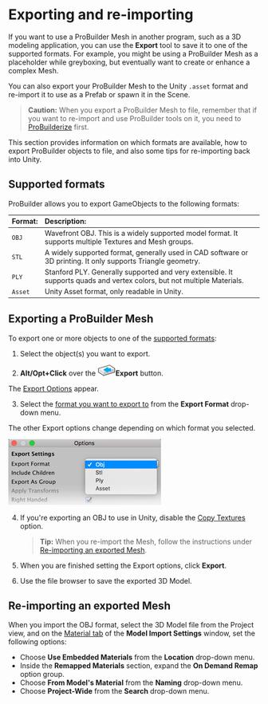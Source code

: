 # Exporting and re-importing

If you want to use a ProBuilder Mesh in another program, such as a 3D modeling application, you can use the **Export** tool to save it to one of the supported formats. For example, you might be using a ProBuilder Mesh as a placeholder while greyboxing, but eventually want to create or enhance a complex Mesh.

You can also export your ProBuilder Mesh to the Unity `.asset` format and re-import it to use as a Prefab or spawn it in the Scene. 

> **Caution:** When you export a ProBuilder Mesh to file, remember that if you want to re-import and use ProBuilder tools on it, you need to [ProBuilderize](Object_ProBuilderize.md) first.

This section provides information on which formats are available, how to export ProBuilder objects to file, and also some tips for re-importing back into Unity.



<a name="formats"></a>

## Supported formats

ProBuilder allows you to export GameObjects to the following formats:

| **Format:** | **Description:**                                           |
| :------------ | :----------------------------------------------------------- |
| `OBJ`         | Wavefront OBJ. This is a widely supported model format. It supports multiple Textures and Mesh groups. |
| `STL`         | A widely supported format, generally used in CAD software or 3D printing. It only supports Triangle geometry. |
| `PLY`         | Stanford PLY. Generally supported and very extensible. It supports quads and vertex colors, but not multiple Materials. |
| `Asset`       | Unity Asset format, only readable in Unity.                  |



<a name="export"></a>

## Exporting a ProBuilder Mesh

To export one or more objects to one of the [supported formats](#formats):

1. Select the object(s) you want to export.

2. **Alt/Opt+Click** over the ![Export Icon](images/icons/Object_Export.png)**Export** button.

  The [Export Options](Object_Export.md) appear.

3. Select the [format you want to export to](#export) from the **Export Format** drop-down menu.

  The other Export options change depending on which format you selected.

  ![Export options](images/Object_Export_props.png)

4. If you're exporting an OBJ to use in Unity, disable the [Copy Textures](Object_Export.md) option. 

	> **Tip:** When you re-import the Mesh, follow the instructions under [Re-importing an exported Mesh](#reimport).

5. When you are finished setting the Export options, click **Export**.

6. Use the file browser to save the exported 3D Model.



<a name="reimport"></a>

## Re-importing an exported Mesh

When you import the OBJ format, select the 3D Model file from the Project view, and on the [Material tab](https://docs.unity3d.com/Manual/FBXImporter-Materials.html) of the **Model Import Settings** window, set the following options:

- Choose **Use Embedded Materials** from the **Location** drop-down menu.
- Inside the **Remapped Materials** section, expand the **On Demand Remap** option group.
- Choose **From Model's Material** from the **Naming** drop-down menu.
- Choose **Project-Wide** from the **Search** drop-down menu.